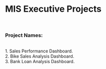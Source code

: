 <h1>MIS Executive Projects</h1>
<br>
<h3>Project Names:</h3>
<br>
1. Sales Performance Dashboard. <br>
2. Bike Sales Analysis Dashboard. <br>
3. Bank Loan Analysis Dashboard.
